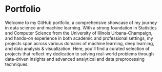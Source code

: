 # Portfolio
Welcome to my GitHub portfolio, a comprehensive showcase of my journey in data science and machine learning. With a strong foundation in Statistics and Computer Science from the University of Illinois Urbana-Champaign, and hands-on experience in both academic and professional settings, my projects span across various domains of machine learning, deep learning, and data analysis & visualization. Here, you'll find a curated selection of projects that reflect my dedication to solving real-world problems through data-driven insights and advanced analytical and data preprocessing techniques.
